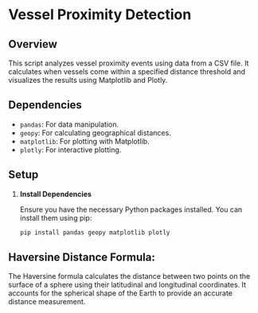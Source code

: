 # Vessel Proximity Detection

## Overview

This script analyzes vessel proximity events using data from a CSV file. It calculates when vessels come within a specified distance threshold and visualizes the results using Matplotlib and Plotly.

## Dependencies

- `pandas`: For data manipulation.
- `geopy`: For calculating geographical distances.
- `matplotlib`: For plotting with Matplotlib.
- `plotly`: For interactive plotting.

## Setup

1. **Install Dependencies**

   Ensure you have the necessary Python packages installed. You can install them using pip:

   ```bash
   pip install pandas geopy matplotlib plotly

## Haversine Distance Formula:

The Haversine formula calculates the distance between two points on the surface of a sphere using their latitudinal and longitudinal coordinates. It accounts for the spherical shape of the Earth to provide an accurate distance measurement.